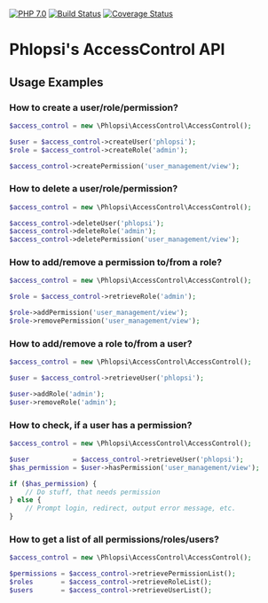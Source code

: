 [![PHP 7.0](https://img.shields.io/badge/PHP-7.0-8080c0.svg)](https://secure.php.net/)
[![Build Status](https://travis-ci.org/phlopsi/access-control.svg?branch=0.1.0)](https://travis-ci.org/phlopsi/access-control)
[![Coverage Status](https://coveralls.io/repos/phlopsi/access-control/badge.svg?branch=0.1.0&service=github)](https://coveralls.io/github/phlopsi/access-control?branch=0.1.0)

# Phlopsi's AccessControl API
## Usage Examples
### How to create a user/role/permission?
```php
$access_control = new \Phlopsi\AccessControl\AccessControl();

$user = $access_control->createUser('phlopsi');
$role = $access_control->createRole('admin');

$access_control->createPermission('user_management/view');
```

### How to delete a user/role/permission?
```php
$access_control = new \Phlopsi\AccessControl\AccessControl();

$access_control->deleteUser('phlopsi');
$access_control->deleteRole('admin');
$access_control->deletePermission('user_management/view');
```

### How to add/remove a permission to/from a role?
```php
$access_control = new \Phlopsi\AccessControl\AccessControl();

$role = $access_control->retrieveRole('admin');

$role->addPermission('user_management/view');
$role->removePermission('user_management/view');
```

### How to add/remove a role to/from a user?
```php
$access_control = new \Phlopsi\AccessControl\AccessControl();

$user = $access_control->retrieveUser('phlopsi');

$user->addRole('admin');
$user->removeRole('admin');
```

### How to check, if a user has a permission?
```php
$access_control = new \Phlopsi\AccessControl\AccessControl();

$user           = $access_control->retrieveUser('phlopsi');
$has_permission = $user->hasPermission('user_management/view');

if ($has_permission) {
    // Do stuff, that needs permission
} else {
    // Prompt login, redirect, output error message, etc.
}
```

### How to get a list of all permissions/roles/users?
```php
$access_control = new \Phlopsi\AccessControl\AccessControl();

$permissions = $access_control->retrievePermissionList();
$roles       = $access_control->retrieveRoleList();
$users       = $access_control->retrieveUserList();
```
